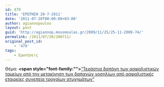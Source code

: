 ```yaml
---
id: 479
title: 'ΕΡΩΤΗΣΗ 20-7-2011'
date: '2011-07-20T00:00:00+03:00'
author: agiannopoulos
layout: post
guid: 'http://agiannop.mousmoulas.gr/2009/11/25/25-11-2009-74/'
permalink: /2011/07/20/200711/
original_post_id:
    - '479'
tags:
    - Ερωτήσεις
---
```


Θέμα: **<span style="font-family:""></span>**[“Τεράστια δαπάνη των ασφαλιστικών ταμείων από την μετακίνηση των δαπανών νοσηλίων από ασφαλιστικές εταιρείες συνεπεία τροχαίων ατυχημάτων” ](/wp-content/uploads/2009/11/20072011_ergasias.pdf)